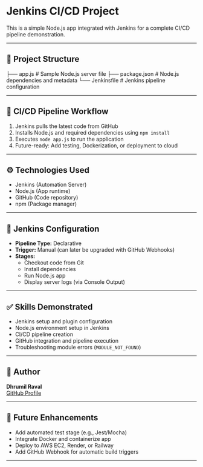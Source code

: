 # Jenkins CI/CD Project

This is a simple Node.js app integrated with Jenkins for a complete CI/CD pipeline demonstration.

---

## 📁 Project Structure

├── app.js # Sample Node.js server file
├── package.json # Node.js dependencies and metadata
└── Jenkinsfile # Jenkins pipeline configuration


---

## 🔁 CI/CD Pipeline Workflow

1. Jenkins pulls the latest code from GitHub
2. Installs Node.js and required dependencies using `npm install`
3. Executes `node app.js` to run the application
4. Future-ready: Add testing, Dockerization, or deployment to cloud

---

## ⚙️ Technologies Used

- Jenkins (Automation Server)
- Node.js (App runtime)
- GitHub (Code repository)
- npm (Package manager)

---

## 🧰 Jenkins Configuration

- **Pipeline Type:** Declarative  
- **Trigger:** Manual (can later be upgraded with GitHub Webhooks)
- **Stages:**
  - Checkout code from Git
  - Install dependencies
  - Run Node.js app
  - Display server logs (via Console Output)

---

## ✅ Skills Demonstrated

- Jenkins setup and plugin configuration
- Node.js environment setup in Jenkins
- CI/CD pipeline creation
- GitHub integration and pipeline execution
- Troubleshooting module errors (`MODULE_NOT_FOUND`)

---

## 👤 Author

**Dhrumil Raval**  
[GitHub Profile](https://github.com/DhrumilR)

---

## 🚀 Future Enhancements

- Add automated test stage (e.g., Jest/Mocha)
- Integrate Docker and containerize app
- Deploy to AWS EC2, Render, or Railway
- Add GitHub Webhook for automatic build triggers

---




